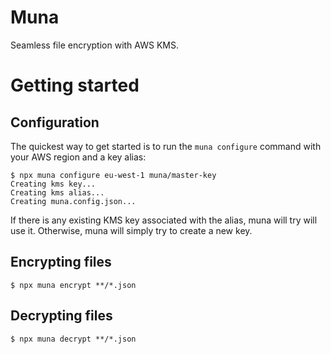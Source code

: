 # Muna

Seamless file encryption with AWS KMS.

# Getting started

## Configuration

The quickest way to get started is to run the `muna configure` command with your AWS region and a key alias:

```
$ npx muna configure eu-west-1 muna/master-key
Creating kms key...
Creating kms alias...
Creating muna.config.json...
```

If there is any existing KMS key associated with the alias, muna will try will use it. Otherwise, muna will simply try to create a new key.

## Encrypting files

```
$ npx muna encrypt **/*.json
```

## Decrypting files

```
$ npx muna decrypt **/*.json
```
